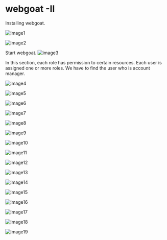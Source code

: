 # webgoat -II #

Installing webgoat.

![image1](https://scontent-sin1-1.xx.fbcdn.net/hphotos-xpf1/v/t1.0-9/12019999_735111879953144_7981265278554017866_n.jpg?oh=714dd5efdbdd60796575e5ab10472939&oe=569578E4)

![image2](https://scontent-sin1-1.xx.fbcdn.net/hphotos-xpt1/v/t1.0-9/12039392_735111893286476_3993412899659549950_n.jpg?oh=7c3cae50aa9b7c8f9d268a50f3dedfdb&oe=569426F7)

Start webgoat.
![image3](https://scontent-sin1-1.xx.fbcdn.net/hphotos-xpl1/v/t1.0-9/11227386_735111946619804_1131843579552442364_n.jpg?oh=d89f83d2178ee2d434586a8ad5dba384&oe=56AB82D7)

In this section, each role has permission to certain resources. Each user is assigned one or more roles. We have to find the user who is account manager.

![image4](https://scontent-sin1-1.xx.fbcdn.net/hphotos-xfp1/v/t1.0-9/12038441_735122936618705_9194345434122678696_n.jpg?oh=8d4f1a8d4027ac4863505364e83a2a9c&oe=5661DEFE)

![image5](https://scontent-sin1-1.xx.fbcdn.net/hphotos-xfp1/v/t1.0-9/12033226_735122939952038_8098649005710003132_n.jpg?oh=ad2c88ab12b050cba453c360f2a153f9&oe=569C588B)

![image6](https://scontent-sin1-1.xx.fbcdn.net/hphotos-xpt1/v/t1.0-9/12049461_735122986618700_7839836630787474590_n.jpg?oh=221d16e78e895fedf20c56628bfdb558&oe=56966DC4)

![image7](https://scontent-sin1-1.xx.fbcdn.net/hphotos-xtf1/v/t1.0-9/12047173_735122996618699_1101140867569175727_n.jpg?oh=7276b9417cb9e6ead3285aafb88aca7f&oe=56A88339)


![image8](https://scontent-sin1-1.xx.fbcdn.net/hphotos-xlp1/v/t1.0-9/11219692_735123023285363_3520692142206067173_n.jpg?oh=8e9dd06e6c40ccd3a5b4cc1b55f3c4ec&oe=569875C1)

![image9](https://scontent-sin1-1.xx.fbcdn.net/hphotos-xpf1/v/t1.0-9/12039336_735123029952029_4833735061337826902_n.jpg?oh=957cd0284ac61715c9bc55a75aa8eddc&oe=569A4F25)

![image10](https://scontent-sin1-1.xx.fbcdn.net/hphotos-xpt1/v/t1.0-9/12036990_735123073285358_4811639545895559978_n.jpg?oh=39917da001b90fa470988bc65ee5a75f&oe=569AAFF8)

![image11](https://scontent-sin1-1.xx.fbcdn.net/hphotos-xpf1/v/t1.0-9/12046786_735123096618689_326471408285158949_n.jpg?oh=6ea24e1afd8eca853081b00d46fe3cfb&oe=568DCFCD)

![image12](https://scontent-sin1-1.xx.fbcdn.net/hphotos-xap1/v/t1.0-9/12065646_735123126618686_8842044981325441497_n.jpg?oh=53215705849a2a9d67b52ff196e14eeb&oe=565FC49F)

![image13](https://scontent-sin1-1.xx.fbcdn.net/hphotos-xat1/v/t1.0-9/12074735_735123146618684_6669450490983612315_n.jpg?oh=1875dea0d4ccf32a749980dac78ca995&oe=569A6C9B)

![image14](https://scontent-sin1-1.xx.fbcdn.net/hphotos-xfl1/v/t1.0-9/12032064_735123166618682_8257809013726090152_n.jpg?oh=f5228cf5ed35263e3c85225aca06c487&oe=56A96BB8)

![image15](https://scontent-sin1-1.xx.fbcdn.net/hphotos-xpl1/v/t1.0-9/12043003_735123196618679_4826793455810920898_n.jpg?oh=e2fd21149787c30f144fb1e68dfd7ee8&oe=565F2B38)

![image16](https://scontent-sin1-1.xx.fbcdn.net/hphotos-xat1/v/t1.0-9/12039290_735123216618677_7140863148620110530_n.jpg?oh=c3ae3295f352fca8de0ed43a41eaac3e&oe=56939C57)

![image17](https://scontent-sin1-1.xx.fbcdn.net/hphotos-xlp1/v/t1.0-9/12075022_735123233285342_6398200104988919073_n.jpg?oh=390db5ffc1a7d29a466b2f9b3fe0298f&oe=5661DFF5)

![image18](https://scontent-sin1-1.xx.fbcdn.net/hphotos-xpf1/v/t1.0-9/12063311_735123249952007_1846392491705373760_n.jpg?oh=e5d540fab617c468242fdd2a7254fdcc&oe=56613C9E)

![image19](https://scontent-sin1-1.xx.fbcdn.net/hphotos-xal1/v/t1.0-9/12004031_735123293285336_2472959689340515533_n.jpg?oh=51d5b1474f8f3a799e17d936d2f103a5&oe=56623AB0)

